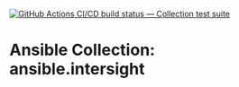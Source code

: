 [![GitHub Actions CI/CD build status — Collection test suite](https://github.com/coll-test/ansible.intersight/workflows/Collection%20test%20suite/badge.svg?branch=master)](https://github.com/coll-test/ansible.intersight/actions?query=workflow%3A%22Collection%20test%20suite%22)

Ansible Collection: ansible.intersight
=================================================
